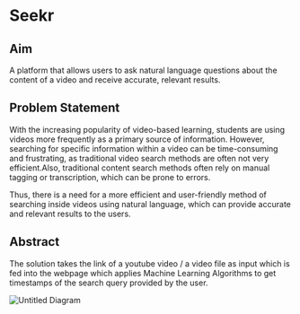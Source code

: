 # Seekr

## Aim
A platform that allows users to ask natural language questions about the content of a video and receive accurate, relevant results.

## Problem Statement
With the increasing popularity of video-based learning, students are using videos more frequently as a primary source of information. 
However, searching for specific information within a video can be time-consuming and frustrating, as traditional video search methods 
are often not very efficient.Also, traditional content search methods often rely on manual tagging or transcription, which can be prone 
to errors.

Thus, there is a need for a more efficient and user-friendly method of searching inside videos using natural language, which can provide 
accurate and relevant results to the users.

## Abstract 

The solution takes the link of a youtube video /  a video file as input which is fed into the webpage which applies Machine Learning Algorithms 
to get timestamps of the search query provided by the user. 

![Untitled Diagram](https://user-images.githubusercontent.com/98400026/230716126-945efb32-5f4e-4525-b339-480a1cd6892f.png)
